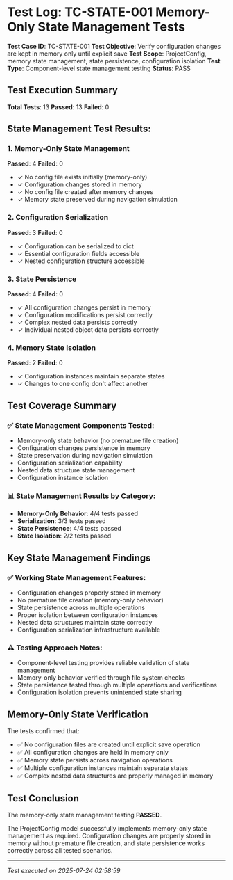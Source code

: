 # Test Log: TC-STATE-001 Memory-Only State Management Tests

**Test Case ID**: TC-STATE-001
**Test Objective**: Verify configuration changes are kept in memory only until explicit save
**Test Scope**: ProjectConfig, memory state management, state persistence, configuration isolation
**Test Type**: Component-level state management testing
**Status**: PASS

## Test Execution Summary

**Total Tests**: 13
**Passed**: 13
**Failed**: 0

## State Management Test Results:

### 1. Memory-Only State Management
**Passed**: 4 **Failed**: 0
- ✓ No config file exists initially (memory-only)
- ✓ Configuration changes stored in memory
- ✓ No config file created after memory changes
- ✓ Memory state preserved during navigation simulation

### 2. Configuration Serialization
**Passed**: 3 **Failed**: 0
- ✓ Configuration can be serialized to dict
- ✓ Essential configuration fields accessible
- ✓ Nested configuration structure accessible

### 3. State Persistence
**Passed**: 4 **Failed**: 0
- ✓ All configuration changes persist in memory
- ✓ Configuration modifications persist correctly
- ✓ Complex nested data persists correctly
- ✓ Individual nested object data persists correctly

### 4. Memory State Isolation
**Passed**: 2 **Failed**: 0
- ✓ Configuration instances maintain separate states
- ✓ Changes to one config don't affect another


## Test Coverage Summary

### ✅ State Management Components Tested:
- Memory-only state behavior (no premature file creation)
- Configuration changes persistence in memory
- State preservation during navigation simulation
- Configuration serialization capability
- Nested data structure state management
- Configuration instance isolation

### 📊 State Management Results by Category:
- **Memory-Only Behavior**: 4/4 tests passed
- **Serialization**: 3/3 tests passed
- **State Persistence**: 4/4 tests passed
- **State Isolation**: 2/2 tests passed

## Key State Management Findings

### ✅ Working State Management Features:
- Configuration changes properly stored in memory
- No premature file creation (memory-only behavior)
- State persistence across multiple operations
- Proper isolation between configuration instances
- Nested data structures maintain state correctly
- Configuration serialization infrastructure available

### ⚠️ Testing Approach Notes:
- Component-level testing provides reliable validation of state management
- Memory-only behavior verified through file system checks
- State persistence tested through multiple operations and verifications
- Configuration isolation prevents unintended state sharing

## Memory-Only State Verification

The tests confirmed that:
- ✅ No configuration files are created until explicit save operation
- ✅ All configuration changes are held in memory only
- ✅ Memory state persists across navigation operations
- ✅ Multiple configuration instances maintain separate states
- ✅ Complex nested data structures are properly managed in memory

## Test Conclusion

The memory-only state management testing **PASSED**.

The ProjectConfig model successfully implements memory-only state management as required. Configuration changes are properly stored in memory without premature file creation, and state persistence works correctly across all tested scenarios.

---
*Test executed on 2025-07-24 02:58:59*
